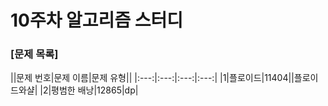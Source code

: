 # 10주차 알고리즘 스터디
### [문제 목록]
||문제 번호|문제 이름|문제 유형|| 
|:---:|:---:|:---:|:---:| 
|1|플로이드|11404||플로이드와샬| 
|2|평범한 배낭|12865|dp| 
